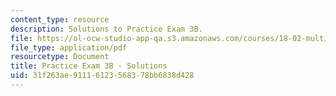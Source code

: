 ```yaml
---
content_type: resource
description: Solutions to Practice Exam 3B.
file: https://ol-ocw-studio-app-qa.s3.amazonaws.com/courses/18-02-multivariable-calculus-fall-2007/31f263ae91116123568378bb6838d428_prac3bsol.pdf
file_type: application/pdf
resourcetype: Document
title: Practice Exam 3B - Solutions
uid: 31f263ae-9111-6123-5683-78bb6838d428
---
```

